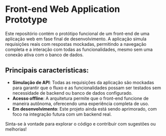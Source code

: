 # Front-end Web Application Prototype

Este repositório contém o protótipo funcional de um front-end de uma aplicação web em fase final de desenvolvimento. A aplicação simula requisições reais com respostas mockadas, permitindo a navegação completa e a interação com todas as funcionalidades, mesmo sem uma conexão ativa com o banco de dados.

## Principais características:

- **Simulação de API**: Todas as requisições da aplicação são mockadas para garantir que o fluxo e as funcionalidades possam ser testados sem necessidade de backend ou banco de dados configurado.
- **Acesso offline**: A arquitetura permite que o front-end funcione de maneira autônoma, oferecendo uma experiência completa de uso.
- **Em desenvolvimento**: Este projeto ainda está sendo aprimorado, com foco na integração futura com um backend real.

Sinta-se à vontade para explorar o código e contribuir com sugestões ou melhorias!
